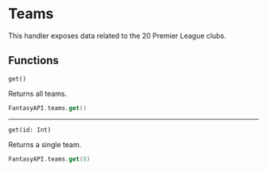 # Teams

This handler exposes data related to the 20 Premier League clubs.

## Functions

`get()`

Returns all teams.

```kotlin
FantasyAPI.teams.get()
```

---

`get(id: Int)`

Returns a single team.

```kotlin
FantasyAPI.teams.get(8)
```